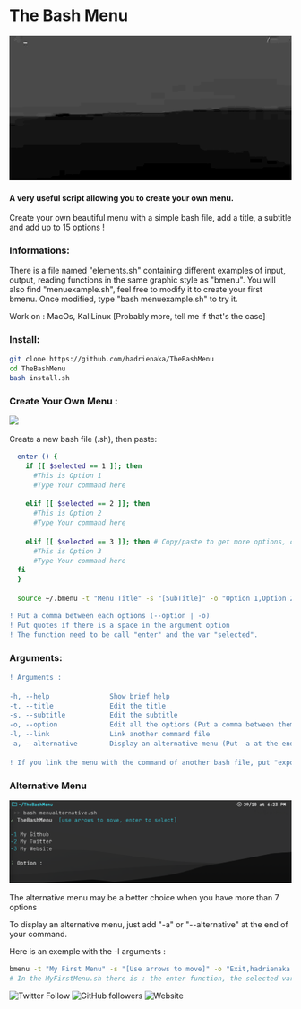 # The Bash Menu
![](menu.gif)
#### A very useful script allowing you to create your own menu.
<p>Create your own beautiful menu with a simple bash file, add a title, a subtitle and
add up to 15 options !</p>

### Informations:
<p>There is a file named "elements.sh" containing different examples of input, output, reading functions in the same graphic style as "bmenu". You will also find "menuexample.sh", feel free to modify it to create your first bmenu. Once modified, type "bash menuexample.sh" to try it.</p>
<p>Work on : MacOs, KaliLinux [Probably more, tell me if that's the case]</p>

### Install:
```bash
git clone https://github.com/hadrienaka/TheBashMenu
cd TheBashMenu
bash install.sh
```

### Create Your Own Menu :
![](menuexemple.gif)

<p> Create a new bash file (.sh), then paste:</p>

```bash
  enter () {
    if [[ $selected == 1 ]]; then 
      #This is Option 1
      #Type Your command here

    elif [[ $selected == 2 ]]; then 
      #This is Option 2
      #Type Your command here

    elif [[ $selected == 3 ]]; then # Copy/paste to get more options, change 3 to 4
      #This is Option 3
      #Type Your command here
  fi
  }

  source ~/.bmenu -t "Menu Title" -s "[SubTitle]" -o "Option 1,Option 2,Option 3"

```

```diff
! Put a comma between each options (--option | -o)
! Put quotes if there is a space in the argument option
! The function need to be call "enter" and the var "selected".
```

### Arguments:

```diff
! Arguments :

-h, --help               Show brief help
-t, --title              Edit the title
-s, --subtitle           Edit the subtitle
-o, --option             Edit all the options (Put a comma between them)
-l, --link               Link another command file
-a, --alternative        Display an alternative menu (Put -a at the end of the command)

! If you link the menu with the command of another bash file, put "export -f" on your commandnamefile.sh and the arguments "-l commandnamefile.sh" to the bmenu command.
```

### Alternative Menu
![](menualternative.jpg)

<p> The alternative menu may be a better choice when you have more than 7 options </p>
<p> To display an alternative menu, just add "-a" or "--alternative" at the end of your command. </p>
<p> Here is an exemple with the -l arguments : </p>

```bash
bmenu -t "My First Menu" -s "[Use arrows to move]" -o "Exit,hadrienaka.fr,Twitter" -l MyFirstMenu.sh
# In the MyFirstMenu.sh there is : the enter function, the selected var and "export -f"
```


![Twitter Follow](https://img.shields.io/twitter/follow/hadrienaka?label=%40HadrienAka&logo=twitter&logoColor=ffffff&style=for-the-badge)
![GitHub followers](https://img.shields.io/github/followers/hadrienaka?color=9F9F9F&label=%40HadrienAka&logo=github&style=for-the-badge)
![Website](https://img.shields.io/website?color=9F9F9F&label=Hadrienaka.fr&logo=brave&logoColor=ffffff&style=for-the-badge&up_message=SEE&url=https%3A%2F%2Fhadrienaka.fr)
